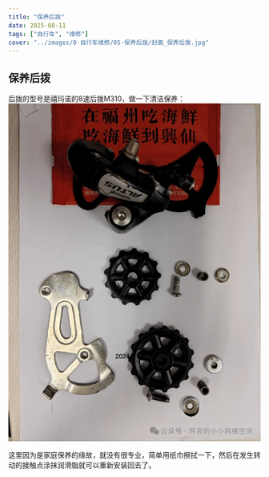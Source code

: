 ```yaml
---
title: "保养后拨"  
date: 2025-08-11  
tags: ["自行车", "维修"]  
cover: "../images/0-自行车维修/05-保养后拨/封面_保养后拨.jpg"  
---
```

## 保养后拨
后拨的型号是禧玛诺的8速后拨M310，做一下清洁保养：
![后拨](../images/0-维修自行车/05-保养后拨/后拨.jpg)

这里因为是家庭保养的缘故，就没有很专业，简单用纸巾擦拭一下，然后在发生转动的接触点涂抹润滑脂就可以重新安装回去了。